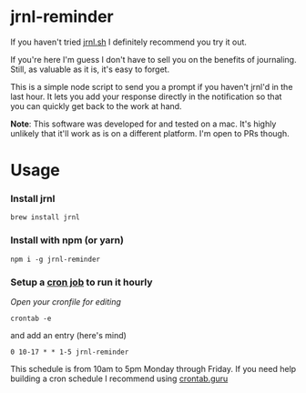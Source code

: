 # jrnl-reminder

If you haven't tried [jrnl.sh](http://jrnl.sh/) I definitely recommend you try it out.

If you're here I'm guess I don't have to sell you on the benefits of journaling. Still, as valuable as it is,
it's easy to forget.

This is a simple node script to send you a prompt if you haven't jrnl'd in the last hour. It lets you add your
response directly in the notification so that you can quickly get back to the work at hand.

**Note**: This software was developed for and tested on a mac. It's highly unlikely that it'll work as is on a different platform. I'm open to PRs though.

# Usage

### Install jrnl

```
brew install jrnl
```

### Install with npm (or yarn)

```
npm i -g jrnl-reminder
```

### Setup a [cron job](https://www.youtube.com/watch?v=QZJ1drMQz1A) to run it hourly

_Open your cronfile for editing_

```
crontab -e
```

and add an entry (here's mind)

```cron
0 10-17 * * 1-5 jrnl-reminder
```

This schedule is from 10am to 5pm Monday through Friday. If you need help building a cron schedule
I recommend using [crontab.guru](https://crontab.guru/)
